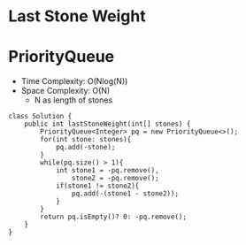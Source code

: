 # Last Stone Weight

# PriorityQueue

- Time Complexity: O(Nlog(N))
- Space Complexity: O(N)
  - N as length of stones

```
class Solution {
    public int lastStoneWeight(int[] stones) {
        PriorityQueue<Integer> pq = new PriorityQueue<>();
        for(int stone: stones){
            pq.add(-stone);
        }
        while(pq.size() > 1){
            int stone1 = -pq.remove(),
                stone2 = -pq.remove();
            if(stone1 != stone2){
                pq.add(-(stone1 - stone2));
            }
        }
        return pq.isEmpty()? 0: -pq.remove();
    }
}
```
